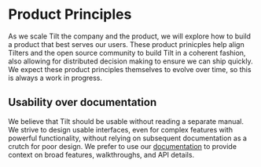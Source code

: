 # Product Principles

As we scale Tilt the company and the product, we will explore how to build a product that best serves our users. These product prinicples help align Tilters and the open source community to build Tilt in a coherent fashion, also allowing for distributed decision making to ensure we can ship quickly. We expect these product principles themselves to evolve over time, so this is always a work in progress.

## Usability over documentation
We believe that Tilt should be usable without reading a separate manual. We strive to design usable interfaces, even for complex features with powerful functionality, without relying on subsequent documentation as a crutch for poor design. We prefer to use our [documentation](https://docs.tilt.dev/) to provide context on broad features, walkthroughs, and API details.
